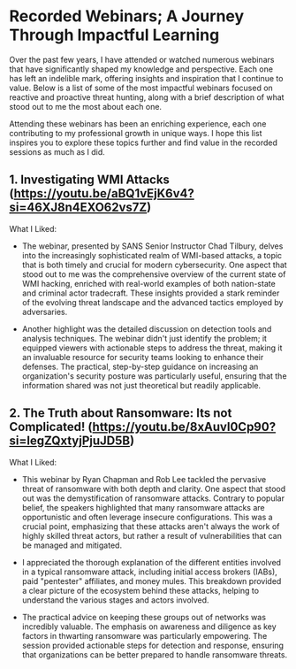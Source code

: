 # Recorded Webinars; A Journey Through Impactful Learning

Over the past few years, I have attended or watched numerous webinars that have significantly shaped my knowledge and perspective. Each one has left an indelible mark, offering insights and inspiration that I continue to value. Below is a list of some of the most impactful webinars focused on reactive and proactive threat hunting, along with a brief description of what stood out to me the most about each one.

Attending these webinars has been an enriching experience, each one contributing to my professional growth in unique ways. I hope this list inspires you to explore these topics further and find value in the recorded sessions as much as I did.


## 1. Investigating WMI Attacks (https://youtu.be/aBQ1vEjK6v4?si=46XJ8n4EXO62vs7Z)

What I Liked:
- The webinar, presented by SANS Senior Instructor Chad Tilbury, delves into the increasingly sophisticated realm of WMI-based attacks, a topic that is both timely and crucial for modern cybersecurity. One aspect that stood out to me was the comprehensive overview of the current state of WMI hacking, enriched with real-world examples of both nation-state and criminal actor tradecraft. These insights provided a stark reminder of the evolving threat landscape and the advanced tactics employed by adversaries.

- Another highlight was the detailed discussion on detection tools and analysis techniques. The webinar didn't just identify the problem; it equipped viewers with actionable steps to address the threat, making it an invaluable resource for security teams looking to enhance their defenses. The practical, step-by-step guidance on increasing an organization's security posture was particularly useful, ensuring that the information shared was not just theoretical but readily applicable.

## 2. The Truth about Ransomware: Its not Complicated! (https://youtu.be/8xAuvl0Cp90?si=legZQxtyjPjuJD5B)

What I Liked:

- This webinar by Ryan Chapman and Rob Lee tackled the pervasive threat of ransomware with both depth and clarity. One aspect that stood out was the demystification of ransomware attacks. Contrary to popular belief, the speakers highlighted that many ransomware attacks are opportunistic and often leverage insecure configurations. This was a crucial point, emphasizing that these attacks aren't always the work of highly skilled threat actors, but rather a result of vulnerabilities that can be managed and mitigated.

- I appreciated the thorough explanation of the different entities involved in a typical ransomware attack, including initial access brokers (IABs), paid "pentester" affiliates, and money mules. This breakdown provided a clear picture of the ecosystem behind these attacks, helping to understand the various stages and actors involved.

- The practical advice on keeping these groups out of networks was incredibly valuable. The emphasis on awareness and diligence as key factors in thwarting ransomware was particularly empowering. The session provided actionable steps for detection and response, ensuring that organizations can be better prepared to handle ransomware threats.
